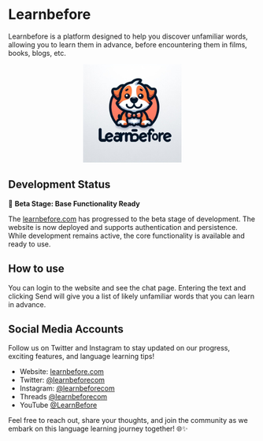 # Learnbefore

Learnbefore is a platform designed to help you discover unfamiliar words, allowing you to learn them in advance, before
encountering them in films, books, blogs, etc.

<p align="center">
  <img src="img/learnie.jpg" alt="Learnie" style="width: 200px">
</p>

## Development Status

🚧 **Beta Stage: Base Functionality Ready**

The [learnbefore.com](https://learnbefore.com) has progressed to the beta stage of development. The website is now
deployed and supports authentication
and persistence. While development remains active, the core functionality is available and ready to use.

## How to use

You can login to the website and see the chat page. Entering the text and clicking Send will give you a list of likely
unfamiliar words that you can learn in advance.

## Social Media Accounts

Follow us on Twitter and Instagram to stay updated on our progress, exciting features, and language learning tips!

- Website: [learnbefore.com](https//learnbefore.com)
- Twitter: [@learnbeforecom](https://twitter.com/learnbeforecom)
- Instagram: [@learnbeforecom](https://www.instagram.com/learnbeforecom/)
- Threads [@learnbeforecom](https://www.threads.net/@learnbeforecom)
- YouTube [@LearnBefore](https://www.youtube.com/@LearnBefore)

Feel free to reach out, share your thoughts, and join the community as we embark on this language learning journey
together! 🌐✨
